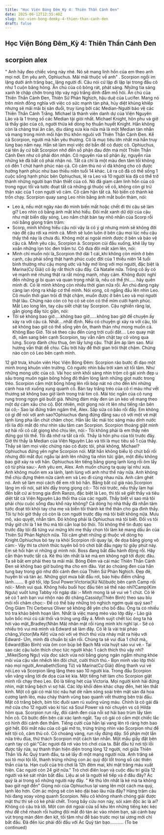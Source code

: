 ```yaml
---
title: "Học Viện Bóng Đêm_Kỳ 4: Thiên Thần Cánh Đen"
date: 2025-06-12T12:55:40Z
slug: hoc-vien-bong-demky-4-thien-than-canh-den
draft: false
---
```


## Học Viện Bóng Đêm_Kỳ 4: Thiên Thần Cánh Đen

## scorpion alex

" Anh hãy đeo chiếc vòng này nhé. Nó sẽ mang linh hồn của em theo anh mọi nơi. Em yêu anh, Ophiuchus. Mãi mãi thuộc về anh" . Scorpion ngồi im lặng dưới ánh trăng bạc, lặng người đi. Câu nói cứ lặp đi lặp lại trong đầu cô như 1 cuộn băng hỏng. Ấn chú của cô bỏng rát, phát sáng. Những tia sáng xanh lè chập chờn trong lớp váy ngủ trắng dính đẫm mồ hôi. Ấn chú của Thiên Thần Cánh Đen, Thiên Sứ Phản Nghịch, hậu duệ của Lucifer. Mang nó trên mình đồng nghĩa với việc có sức mạnh tàn phá, hủy diệt khủng khiếp nhưng sẽ mãi mãi bị săn đuổi, truy lùng bởi các Median-Người bảo vệ các Thiên Thần Cánh Trắng. MIchael là thành viên danh dự của Viện Nguyên Lão và là 1 trong số các Median tài giỏi nhất. Michael Knight, hôn phu và giờ là thầy giáo của cô, người thừa kế dòng họ thuần huyết Knight. Hắn không còn là chàng trai ân cần, dịu dàng xưa kia nữa mà là một Median tàn nhẫn và mang trong mình mối hận thù khôn nguôi với Thiên Thần Cánh Đen. Kể cả Scorpion, người mà hắn yêu thương. Cô là mục tiêu lớn nhất mà hắn truy lùng bao năm nay. Hắn sẽ làm mọi việc dơ bẩn để có được cô. Ophiuchus, cái tên ấy cứ bắt Scorpion nhớ đến số phận đau đớn mà môt Thiên Thần Cánh Đen như cô phải đón nhận. Cô nguyền rủa số phận ấy, nguyền rủa những kẻ đã bắt cô phải nhận nó. Tất cả chỉ là một màu đen tăm tối không có đến 1 chút hạnh phúc nào cả. Cô căm thù nó vì đã không cho cô được hưởng hạnh phúc như bao thiếu niên tuổi 14 khác. Lẽ ra cô đã có thể sống 1 cuộc sống hạnh phúc bên Ophiuchus, lẽ ra Leo và 10 người kia đã có thể trở thành những người bạn thân thiết của cô. Nó đã giam cầm linh hồn của cô trong ngục tối và tước đoạt tất cả những gì thuộc về cô, không còn gì trừ thân xác của 1 con người vô cảm. Cô căm hận tất cả. Nó biến cô thành kẻ trốn chạy. Scorpion quay sang Leo nhìn bằng ánh mắt buồn thảm, nói:
- Leo à, nếu một ngày nào đó mình biến mất hoặc chết đi thì cậu sẽ làm gì?
Leo nhìn cô bằng ánh mắt khó hiểu. Đôi mắt xanh dữ dội của cậu như mặt biển dậy sóng. Leo nắm chặt bàn tay nhỏ nhắn của Scorp rồi nói bằng giọng trầm trầm: 
- Scorp, mình không hiểu cậu nói vậy là có ý gì nhưng mình sẽ không đời nào để cậu rời xa mình cả. Mình sẽ luôn luôn ở bên cậu mọi lúc nếu cậu thấy thế này là chưa đủ. Không một ai ngoài mình được ở bên và bảo vệ cậu cả. Mình yêu cậu, Scorpion à. 
Scorpion cúi đầu xuống, khẽ lấy tay xoắn những lọn tóc đen trầm tư. Cô đưa đôi mắt xám lên, nói: 
- Mình chỉ muốn nói là_Scorpion thở dài 1 cái_khi không còn mình ở bên cạnh, cậu phải sống thật hạnh phúc cuộc đời của 1 thiếu niên 14 tuổi bình thường như cậu mong ước và hãy mở lòng với mọi người, đặc biệt là Marina(Cự Giải) cô ấy rất thích cậu đấy. Cả Natalie nữa. Trông cô ấy có vẻ mạnh mẽ nhưng thật ra rất mỏng manh, nhạy cảm. Không được nghĩ đến những gì bi quan và quan trọng nhất là, nếu có thể thì..... hãy quên mình đi. Có lẽ mình không còn nhiều thời gian nữa rồi. Ấn chú đang ngày càng lan rộng ra khắp cơ thể mình.
Nói xong, cô ngẩng đầu lên nhìn Leo. Cô muốn thời gian trôi đi thật chậm, muốn được ở bên Leo và mọi người thật lâu. Chừng nào còn có họ cô sẽ còn có thể mỉm cười hạnh phúc. Mắt Leo long lên, tay cậu siết chặt tay Scorpion. Cậu nghiến răng lại, gằn giọng đầy tức giận, nói:
- Tôi sẽ không bao giờ.....không bao giờ......không bao giờ để chuyện ấy xảy ra với cậu cả. Nhất....nhất định. Nếu có chuyện gì xảy ra với cậu, tôi sẽ không bao giờ có thể sống yên ổn, thanh thản như mong muốn cả. Không Bao Giờ. Tôi sẽ theo cậu đến cùng trời cuối đất....
Leo quay mặt đi, nằm sang bên cạnh Scorpion, tay vẫn nắm chặt tay cô vòng qua lưng. Scorp đành chịu thua, ôm lấy lưng cậu. Thật ấm áp làm sao. Mùi hương vẫn thật dễ chịu. Cầu trời hãy để thời gian trôi thật chậm. Chừng nào còn có Leo bên cạnh mình.
 
12 giờ trưa, khuôn viên Học Viện Bóng Đêm:
Scorpion rảo bước đi dạo một mình trong khuôn viên trường. Cô ngước nhìn bầu trời xám xịt tối tăm. Như những mong ước của cô. Vài học sinh khối sáng nhìn trộm cô gái xinh đẹp u sầu trong muôn ngàn bông hồng đỏ thắm lóng lánh những giọt nước trong trẻo. Scorpion cầm một bông hồng lên rồi bóp nát nó cho đến khi những cánh hoa rơi xuống xung quanh cô. Bàn tay trắng trẻo của cô rỉ máu như vết thương sẽ không bao giờ lành trong trái tim cô. Mái tóc ngắn của cô rung rung trong ngọn gió buốt giá. Những đám mây đen ùn ùn kéo về mang theo một dự cảm xấu cho cô. Đột nhiên, một giọng nói rít lên như tiếng rắn bên tai cô;- Sao lại đứng trầm ngâm thế, Alex. Sắp sửa có bão rồi đấy. Em không có gì để nói với anh sao?Ophiuchus đang đứng đằng sau cô với một vẻ mặt lạnh lùng pha lẫn chút châm chọc. Hắn lắc lắc mái tóc sáng màu dính nước rồi lia đôi mắt đỏ như nhìn sâu tâm can Scorpion. Scorpion thoáng giật mình sợ hãi rồi cô cất giọng khó chịu lên, nói:- Tôi không phải là em thầy nên đừng gọi tôi thế. Tôi đã nhớ ra tất cả rồi. Thầy là hôn phu của tôi trước đây. Giờ thì thầy là Median của Viện Nguyên Lão và tôi là mục tiêu số 1 của thầy. Thầy sẽ làm mọi việc chừng nào có được tôi, phải không, Michael?Ophiuchus đứng yên nghe Scorpion nói. Mặt hắn không biểu lộ chút bối rối nhưng đôi mắt đục ngầu lại ánh lên những tia nhìn tức giận, một điều không bao giờ xảy ra với hắn. Ophiuchus lên tiếng bằng giọng lạnh lùng rồi ôm lấy cô từ phía sau:- Anh yêu em, Alex. Anh muốn chúng ta quay lại như xưa. Anh không muốn em xa lánh, lạnh lùng với anh như thế này nữa. Anh không thể chịu đựng thêm nữa cảnh em và Leo đi cùng nhau nữa. Anh căm ghét nó. Anh sẽ làm mọi cách để em rời bỏ hắn. Bằng bất cứ giá nào.Scorpion lặng im rồi nói, sát khí đầy trong giọng cô:- Tôi nói trước, nếu thầy làm hại đến bất cứ ai trong gia đinh Ranzo, đặc biệt là Leo, thì tôi sẽ giết thầy và tiêu diệt tất cả Viện Nguyên Lão thối tha của các người. Thầy biết vì sao mà tôi phải chịu cuộc sống đau khổ này không? Cả dòng họ nhà thầy đã nhẫn tâm tước đoạt tôi khỏi tay cha mẹ và biến tôi thành kẻ thế thân cho gia đình thầy. Tôi tự hỏi giờ thầy có còn là con người trước đây mà tôi biết không nữa. Mưu mô, xảo quyệt, nhẫn tâm. Đó không phải là Ophiuchus mà tôi biết. Đối vs tôi thầy giờ chỉ là 1 kẻ thù mà tôi cần loại bỏ thôi. Tôi không thể tin được sao trước đây tôi đã từng vui mừng khi mẹ thầy chọn tôi làm kẻ mang dấu ấn của Thiên Sứ Phản Nghịch nữa. Tôi căm ghét những gì thuộc về dòng họ Knight.Ophiuchus bỏ tay ra khỏi Scorpion rồi quay lại, đe dọa bằng giọng vô cảm:- Vậy thì ta chính thức tuyên bố trò chơi bắt đầu ngay từ giây phút này. Em sẽ hối hận vì những gì mình nói. Boss đang bắt đầu hành động rồi. Hãy cẩn thận trước tất cả. Kẻ thù lớn nhất là kẻ mà em không ngờ tới được đâu. Ta sẽ bắt em phải theo ta mãi mãi. Bóng Đêm và cái mác Thiên Thần Cánh Đen sẽ không bao giờ buông tha cho em đâu.
Vạt áo choàng đen của hắn tung bay trong gió như đôi cánh đen của Thiên Sứ Phản Nghịch. Đẹp đẽ, huyền bí và tàn ác. Những giọt mưa bắt đầu rơi, báo hiệu điềm chẳng lành........
8 giờ tối, lớp Soul Power:Victoria(Xử Nữ)bước bên cạnh Camp rồi nói:- Mình vui quá. Không hiểu buổi học đầu tiên sẽ thế nào nhỉ?Camp(Kim Ngưu) vuốt lưng Tabby rồi ngáp dài :- Mình mong là sẽ vui vẻ 1 chút. Có lẽ sẽ có 1 anh bạn vui nhộn nào đó chăng.Cassidy(Thiên Bình) theo sau bĩu môi rồi châm chọc:- Để có thể bày những trò nghịch ngợm quái quỷ sao? Ông Giám Thị Cerberus Oliver sẽ không để yên cho bồ đâu. Ông ta có nhiều trò tra khảo bệnh hoạn lắm. Nhất là việc mang mèo vào lớp đấy.- Lão già luôn bốc mùi củ cải thối và trứng ung đấy á. Mình suýt chết lúc ông ta hà hơi vào mặt_Bradley(Nhân Mã) nhăn mặt rồi rùng mình khi nghĩ lại.- Sẽ có nhiều trò vui mà mình và Edward sẽ làm đây. Có lẽ là vài trái pháo chăng_Victor(Ma Kết) vừa nói với vẻ thích thú vừa nháy mắt ra hiệu với Edward- Ừm, mình đã chuẩn bị sẵn rồi. Chúng ta sẽ vui đùa 1 chút mà_ Edward(Bảo Bình) vừa ôm con búp bê Bạch Mã vừa huýt sáo vui vẻ.- Tại sao các cậu luôn thích chọc tức người khác 1 cách thích thú vậy nhỉ?_Mike(Song Ngư) vừa đọc sách vừa nói bằng giọng ngán ngẩm nhưng khóe môi vủa cậu vẫn nhếch lên đôi chút, cười thích thú.- Bọn mình vào lớp thôi nào mọi người_Annabeth(Song Tử) và Marina(Cự Giải) đồng thanh vui vẻ nói.Leo và Scorpion lẳng lặng theo sao 10 người kia. Trong đầu Scorpion vẫn văng vẳng lời đe dọa của kẻ kia. Một tiếng hét làm cho Scorpion giật mình rồi chạy theo Leo. Đó là tiếng hét của Victoria. Mọi người kinh hãi đứng nhìn, mặt trắng bệch vì sợ hãi. Các lớp khối đêm khác chạy đến, hét lên thất kinh. Một cô gái có mái tóc nâu hạt dẻ nằm sõng soài trên mặt sàn đá hoa cương lạnh lẽo, máu chảy thành vũng bao quanh vết thương bên trái đầu. Mặt cô trắng bệch, bím tóc đuôi sam rủ xuống vũng máu. Chính là cô gái đã mở cửa cho 12 người vào kí túc xá Soul Power và nói chuyện vs cô Hilda hôm qua. Scorpion run rẩy, đôi cánh đen của nỗi sợ hãi bao trùm lấy tâm hồn cô. Cô bước đến bên cái xác lạnh ngắt. Tay cô gái có cầm một chiếc lắc có hình đôi cánh đen thẫm. Tiếng cười của hắn lại vang lên rõ ràng hơn bao giờ hết. Đôi mắt nâu của cô gái mở to, trừng trừng nhìn vào Scorpion như để kết tội cô, căm thù cô. Cô choáng váng, run rẩy đứng dậy. Số phận một lần nữa trêu đùa, thử thách Scorpion một cách tàn nhẫn. Một mẩu giấy đặt bên cạnh tay cô gái:"Các ngươi đã rơi vào trò chơi của ta. Bắt đầu từ nơi tội lỗi được tẩy rửa, sự thanh thản hiện diện trong lòng 12 người, nơi giữa Thiên Thần Và Ác Quỷ tranh đấu, ta sẽ lấy đi một mạng người nữa. Ánh trăng sẽ soi tỏ mọi tội lỗi, thanh trừng những con ác quỷ đội lốt trong số các thiên thần của ta. Hạn cuối của trò chơi là 12h đêm mai, khi mặt trăng máu xuất hiện. Các ngươi còn 24 giờ nữa." Trò chơi điên loạn và cuộc đấu trí giữa 12 người và kẻ sát nhân bắt đầu. Liệu ai sẽ là người kế tiếp và ở đâu đây? Ác quỷ là ai trong số những người này đây. " Kẻ thù lớn nhất là kẻ mà ta không bao giờ ngờ đến" Giọng nói của Ophiuchus lại vang lên một cách ma quỷ, lạnh lẽo hơn. Cơn ác mộng sẽ còn kéo dài bao lâu nữa đây? Hàng trăm câu hỏi đang xoay vòng quanh Scorpion. Nếu cô không nhanh chóng giải được mật thư thì sẽ có kẻ phải chết. Trong bầy cừu non này, sói xám độc ác là ai? Không có câu trả lời. Một con dơi ngoài cửa sổ kêu lên những tiếng kéc kéc như để chế nhaoh rồi hướng đôi mắt đỏ tàn ác vào nhóm bạn, sải cánh bay vút trong màn đêm đen kịt, tối tăm như để báo trước mọi tai ương mới chỉ bắt đầu. Đã đến lúc phải đối đầu với Ác Quỷ tàn bạo...........
(To be continued)